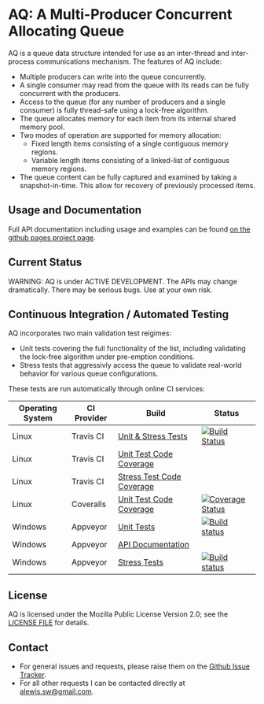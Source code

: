 # AQ: A Multi-Producer Concurrent Allocating Queue
AQ is a queue data structure intended for use as an inter-thread and inter-process communications mechanism.  The features of AQ include:
* Multiple producers can write into the queue concurrently.
* A single consumer may read from the queue with its reads can be fully concurrent with the producers.
* Access to the queue (for any number of producers and a single consumer) is fully thread-safe using a lock-free algorithm.
* The queue allocates memory for each item from its internal shared memory pool.
* Two modes of operation are supported for memory allocation:
  * Fixed length items consisting of a single contiguous memory regions.
  * Variable length items consisting of a linked-list of contiguous memory regions.
* The queue content can be fully captured and examined by taking a snapshot-in-time.  This allow for recovery of previously processed items.

## Usage and Documentation
Full API documentation including usage and examples can be found [on the github pages project page](http://alewisw.github.io/aq/Appveyor/Doxygen).

## Current Status
WARNING: AQ is under ACTIVE DEVELOPMENT.  The APIs may change dramatically.  There may be serious bugs.  Use at your own risk.

## Continuous Integration / Automated Testing
AQ incorporates two main validation test reigimes:
* Unit tests covering the full functionality of the list, including validating the lock-free algorithm under pre-emption conditions.
* Stress tests that aggressivly access the queue to validate real-world behavior for various queue configurations.

These tests are run automatically through online CI services:

| Operating System | CI Provider | Build | Status |
| ---------------- | ----------- | ----- | ------ |
| Linux   | Travis CI | [Unit & Stress Tests](https://travis-ci.org/alewisw/aq) | [![Build Status](https://travis-ci.org/alewisw/aq.svg?branch=master)](https://travis-ci.org/alewisw/aq) |
| Linux   | Travis CI | [Unit Test Code Coverage](http://alewisw.github.io/aq/TravisCI/Coverage/UnitTest) | |
| Linux   | Travis CI | [Stress Test Code Coverage](http://alewisw.github.io/aq/TravisCI/Coverage/StressTest) | |
| Linux   | Coveralls | [Unit Test Code Coverage](https://coveralls.io/github/alewisw/aq?branch=master) | [![Coverage Status](https://coveralls.io/repos/github/alewisw/aq/badge.svg?branch=master)](https://coveralls.io/github/alewisw/aq?branch=master) |
| Windows | Appveyor  | [Unit Tests](https://ci.appveyor.com/project/alewisw/aq) | [![Build status](https://ci.appveyor.com/api/projects/status/avfwa8c4nl9dox1i/branch/master?svg=true)](https://ci.appveyor.com/project/alewisw/aq/branch/master) |
| Windows | Appveyor  | [API Documentation](http://alewisw.github.io/aq/Appveyor/Doxygen) | |
| Windows | Appveyor  | [Stress Tests](https://ci.appveyor.com/project/alewisw/aq-a7p4i) | [![Build status](https://ci.appveyor.com/api/projects/status/0ox809apiv7kqh50/branch/master?svg=true)](https://ci.appveyor.com/project/alewisw/aq-a7p4i/branch/master) |

## License
AQ is licensed under the Mozilla Public License Version 2.0; see the [LICENSE FILE](https://github.com/alewisw/aq/blob/master/LICENSE) for details.

## Contact
* For general issues and requests, please raise them on the [Github Issue Tracker](https://github.com/alewisw/aq/issues).
* For all other requests I can be contacted directly at alewis.sw@gmail.com.

